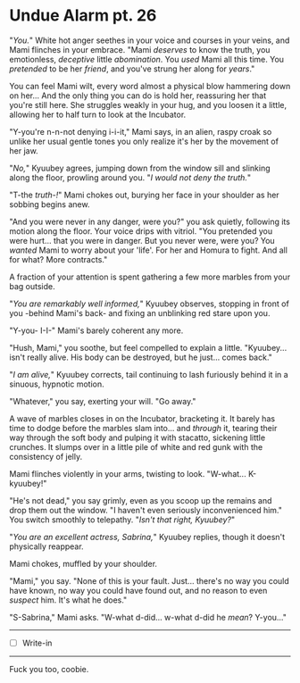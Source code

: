 # Undue Alarm pt. 26

"*You.*" White hot anger seethes in your voice and courses in your veins, and Mami flinches in your embrace. "Mami *deserves* to know the truth, you emotionless, *deceptive* little *abomination*. You *used* Mami all this time. You *pretended* to be her *friend*, and you've strung her along for *years*."

You can feel Mami wilt, every word almost a physical blow hammering down on her... And the only thing you can do is hold her, reassuring her that you're still here. She struggles weakly in your hug, and you loosen it a little, allowing her to half turn to look at the Incubator.

"Y-you're n-n-not denying i-i-it," Mami says, in an alien, raspy croak so unlike her usual gentle tones you only realize it's her by the movement of her jaw.

"*No,*" Kyuubey agrees, jumping down from the window sill and slinking along the floor, prowling around you. "*I would not deny the truth.*"

"T-the *truth-!*" Mami chokes out, burying her face in your shoulder as her sobbing begins anew.

"And you were never in any danger, were you?" you ask quietly, following its motion along the floor. Your voice drips with vitriol. "You pretended you were hurt... that you were in danger. But you never were, were you? You *wanted* Mami to worry about your 'life'. For her and Homura to fight. And all for what? More contracts."

A fraction of your attention is spent gathering a few more marbles from your bag outside.

"*You are remarkably well informed,*" Kyuubey observes, stopping in front of you -behind Mami's back- and fixing an unblinking red stare upon you.

"Y-you- I-I-" Mami's barely coherent any more.

"Hush, Mami," you soothe, but feel compelled to explain a little. "Kyuubey... isn't really alive. His body can be destroyed, but he just... comes back."

"*I am alive,*" Kyuubey corrects, tail continuing to lash furiously behind it in a sinuous, hypnotic motion.

"Whatever," you say, exerting your will. "Go away."

A wave of marbles closes in on the Incubator, bracketing it. It barely has time to dodge before the marbles slam into... and *through* it, tearing their way through the soft body and pulping it with stacatto, sickening little crunches. It slumps over in a little pile of white and red gunk with the consistency of jelly.

Mami flinches violently in your arms, twisting to look. "W-what... K-kyuubey!"

"He's not dead," you say grimly, even as you scoop up the remains and drop them out the window. "I haven't even seriously inconvenienced him." You switch smoothly to telepathy. "*Isn't that right, Kyuubey?*"

"*You are an excellent actress, Sabrina,*" Kyuubey replies, though it doesn't physically reappear.

Mami chokes, muffled by your shoulder.

"Mami," you say. "None of this is your fault. Just... there's no way you could have known, no way you could have found out, and no reason to even *suspect* him. It's what he does."

"S-Sabrina," Mami asks. "W-what d-did... w-what d-did he *mean*? Y-you..."

---

- [ ] Write-in

---

Fuck you too, coobie.
